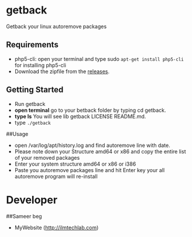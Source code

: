getback
=======

Getback your linux autoremove packages 


## Requirements

* php5-cli: open your terminal and type sudo `apt-get install php5-cli` for installing php5-cli
* Download the zipfile from the [releases](https://github.com/codex8/getback/archive/master.zip).



## Getting Started
* Run getback
* **open terminal** go to your betback folder by typing cd getback.
* **type ls** You will see lib getback LICENSE README.md. 
* type `./getback`

##Usage
* open /var/log/apt/history.log and find autoremove line with date.
* Please note down your Structure amd64 or x86 and copy the entire list of your removed packages
* Enter your system structure amd64 or x86 or i386
* Paste you autoremove packages line and hit Enter key your all autoremove program will re-install


Developer
==========
##Sameer beg

* MyWebsite (http://ilmtechlab.com) 


